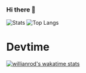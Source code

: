 ### Hi there 👋

![Stats](https://github-readme-stats.vercel.app/api?username=Melliche&count_private=true&theme=dark&hide=stars)
![Top Langs](https://github-readme-stats.vercel.app/api/top-langs/?username=Melliche&layout=compact&langs_count=10&theme=dark)

# Devtime
[![willianrod's wakatime stats](https://github-readme-stats.vercel.app/api/wakatime?username=Melliche&theme=dark)](https://github.com/anuraghazra/github-readme-stats)

<!--
**Melliche/Melliche** is a ✨ _special_ ✨ repository because its `README.md` (this file) appears on your GitHub profile.

Here are some ideas to get you started:

- 🔭 I’m currently working on ...
- 🌱 I’m currently learning ...
- 👯 I’m looking to collaborate on ...
- 🤔 I’m looking for help with ...
- 💬 Ask me about ...
- 📫 How to reach me: ...
- 😄 Pronouns: ...
- ⚡ Fun fact: ...
-->
